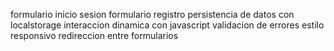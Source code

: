 formulario inicio sesion
formulario registro
persistencia de datos con localstorage
interaccion dinamica con javascript
validacion de errores
estilo responsivo
redireccion entre formularios
